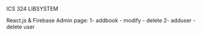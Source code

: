 ICS 324 LIBSYSTEM

React.js & Firebase Admin page:
1- addbook - modify - delete
2- adduser - delete user
